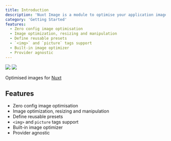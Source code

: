 ```yaml
---
title: Introduction
description: 'Nuxt Image is a module to optimise your application images.'
category: 'Getting Started'
features:
  - Zero config image optimisation
  - Image optimization, resizing and manipulation
  - Define reusable presets
  - `<img>` and `picture` tags support
  - Built-in image optimizer
  - Provider agnostic
---
```


<img src="/preview.png" placeholder class="light-img" />
<img src="/preview-dark.png" placeholder class="dark-img" />

Optimised images for [Nuxt](https://nuxtjs.org)

## Features

- Zero config image optimisation
- Image optimization, resizing and manipulation
- Define reusable presets
- `<img>` and `picture` tags support
- Built-in image optimizer
- Provider agnostic
